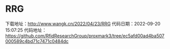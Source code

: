 # RRG
下载地址：http://www.wangk.cn/2022/04/23/RRG
代码日期：2022-09-20 15:07:25
代码地址：https://github.com/RfidResearchGroup/proxmark3/tree/ec5afd00ad4ba507000589c4bd71c7471c0484dc
